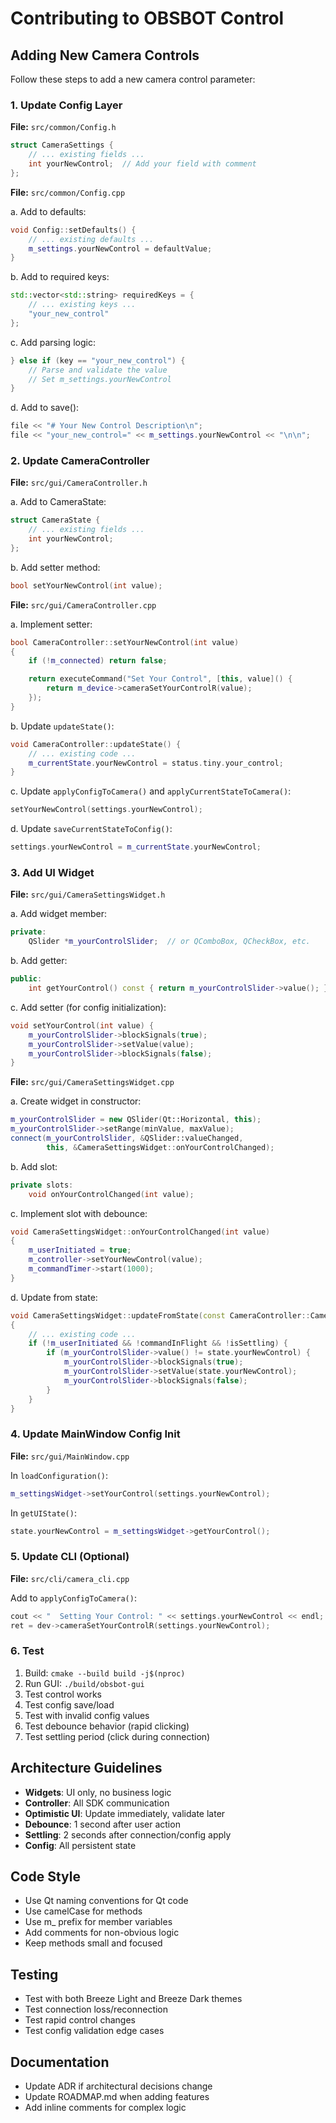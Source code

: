 # Contributing to OBSBOT Control

## Adding New Camera Controls

Follow these steps to add a new camera control parameter:

### 1. Update Config Layer

**File:** `src/common/Config.h`
```cpp
struct CameraSettings {
    // ... existing fields ...
    int yourNewControl;  // Add your field with comment
};
```

**File:** `src/common/Config.cpp`

a. Add to defaults:
```cpp
void Config::setDefaults() {
    // ... existing defaults ...
    m_settings.yourNewControl = defaultValue;
}
```

b. Add to required keys:
```cpp
std::vector<std::string> requiredKeys = {
    // ... existing keys ...
    "your_new_control"
};
```

c. Add parsing logic:
```cpp
} else if (key == "your_new_control") {
    // Parse and validate the value
    // Set m_settings.yourNewControl
}
```

d. Add to save():
```cpp
file << "# Your New Control Description\n";
file << "your_new_control=" << m_settings.yourNewControl << "\n\n";
```

### 2. Update CameraController

**File:** `src/gui/CameraController.h`

a. Add to CameraState:
```cpp
struct CameraState {
    // ... existing fields ...
    int yourNewControl;
};
```

b. Add setter method:
```cpp
bool setYourNewControl(int value);
```

**File:** `src/gui/CameraController.cpp`

a. Implement setter:
```cpp
bool CameraController::setYourNewControl(int value)
{
    if (!m_connected) return false;

    return executeCommand("Set Your Control", [this, value]() {
        return m_device->cameraSetYourControlR(value);
    });
}
```

b. Update `updateState()`:
```cpp
void CameraController::updateState() {
    // ... existing code ...
    m_currentState.yourNewControl = status.tiny.your_control;
}
```

c. Update `applyConfigToCamera()` and `applyCurrentStateToCamera()`:
```cpp
setYourNewControl(settings.yourNewControl);
```

d. Update `saveCurrentStateToConfig()`:
```cpp
settings.yourNewControl = m_currentState.yourNewControl;
```

### 3. Add UI Widget

**File:** `src/gui/CameraSettingsWidget.h`

a. Add widget member:
```cpp
private:
    QSlider *m_yourControlSlider;  // or QComboBox, QCheckBox, etc.
```

b. Add getter:
```cpp
public:
    int getYourControl() const { return m_yourControlSlider->value(); }
```

c. Add setter (for config initialization):
```cpp
void setYourControl(int value) {
    m_yourControlSlider->blockSignals(true);
    m_yourControlSlider->setValue(value);
    m_yourControlSlider->blockSignals(false);
}
```

**File:** `src/gui/CameraSettingsWidget.cpp`

a. Create widget in constructor:
```cpp
m_yourControlSlider = new QSlider(Qt::Horizontal, this);
m_yourControlSlider->setRange(minValue, maxValue);
connect(m_yourControlSlider, &QSlider::valueChanged,
        this, &CameraSettingsWidget::onYourControlChanged);
```

b. Add slot:
```cpp
private slots:
    void onYourControlChanged(int value);
```

c. Implement slot with debounce:
```cpp
void CameraSettingsWidget::onYourControlChanged(int value)
{
    m_userInitiated = true;
    m_controller->setYourNewControl(value);
    m_commandTimer->start(1000);
}
```

d. Update from state:
```cpp
void CameraSettingsWidget::updateFromState(const CameraController::CameraState &state)
{
    // ... existing code ...
    if (!m_userInitiated && !commandInFlight && !isSettling) {
        if (m_yourControlSlider->value() != state.yourNewControl) {
            m_yourControlSlider->blockSignals(true);
            m_yourControlSlider->setValue(state.yourNewControl);
            m_yourControlSlider->blockSignals(false);
        }
    }
}
```

### 4. Update MainWindow Config Init

**File:** `src/gui/MainWindow.cpp`

In `loadConfiguration()`:
```cpp
m_settingsWidget->setYourControl(settings.yourNewControl);
```

In `getUIState()`:
```cpp
state.yourNewControl = m_settingsWidget->getYourControl();
```

### 5. Update CLI (Optional)

**File:** `src/cli/camera_cli.cpp`

Add to `applyConfigToCamera()`:
```cpp
cout << "  Setting Your Control: " << settings.yourNewControl << endl;
ret = dev->cameraSetYourControlR(settings.yourNewControl);
```

### 6. Test

1. Build: `cmake --build build -j$(nproc)`
2. Run GUI: `./build/obsbot-gui`
3. Test control works
4. Test config save/load
5. Test with invalid config values
6. Test debounce behavior (rapid clicking)
7. Test settling period (click during connection)

## Architecture Guidelines

- **Widgets**: UI only, no business logic
- **Controller**: All SDK communication
- **Optimistic UI**: Update immediately, validate later
- **Debounce**: 1 second after user action
- **Settling**: 2 seconds after connection/config apply
- **Config**: All persistent state

## Code Style

- Use Qt naming conventions for Qt code
- Use camelCase for methods
- Use m_ prefix for member variables
- Add comments for non-obvious logic
- Keep methods small and focused

## Testing

- Test with both Breeze Light and Breeze Dark themes
- Test connection loss/reconnection
- Test rapid control changes
- Test config validation edge cases

## Documentation

- Update ADR if architectural decisions change
- Update ROADMAP.md when adding features
- Add inline comments for complex logic
